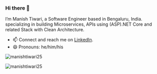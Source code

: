 
<!--
**manishtiwari25/manishtiwari25** is a ✨ _special_ ✨ repository because its `README.md` (this file) appears on your GitHub profile.

Here are some ideas to get you started:

- 🔭 I’m currently working on ...
- 🌱 I’m currently learning ...
- 👯 I’m looking to collaborate on ...
- 🤔 I’m looking for help with ...
- 💬 Ask me about ...
- 📫 How to reach me: ...
- 😄 Pronouns: ...
- ⚡ Fun fact: ...
-->
### Hi there 👋

I’m Manish Tiwari, a Software Engineer based in Bengaluru, India. specializing in building Microservices, APIs using (ASP).NET Core and related Stack with Clean Architecture.

- 📫 Connect and reach me on [LinkedIn](https://www.linkedin.com/in/its-manishtiwari).
- 😄 Pronouns: he/him/his

<p align="left"> <img src="https://komarev.com/ghpvc/?username=manishtiwari25" alt="manishtiwari25" /> </p>

<p align="left">  
  <img src="https://github-readme-stats.vercel.app/api?username=manishtiwari25&show_icons=false" alt="manishtiwari25" />
 </p>


